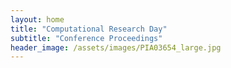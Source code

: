 ```yaml
---
layout: home
title: "Computational Research Day"
subtitle: "Conference Proceedings"
header_image: /assets/images/PIA03654_large.jpg
---
```

